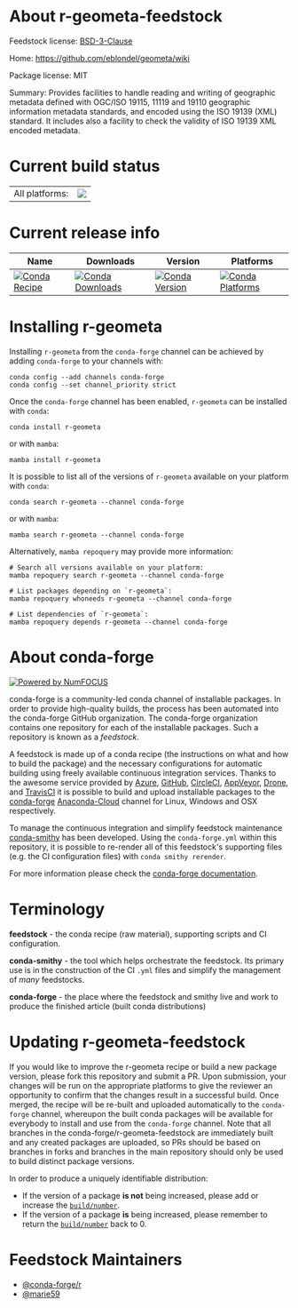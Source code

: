 About r-geometa-feedstock
=========================

Feedstock license: [BSD-3-Clause](https://github.com/conda-forge/r-geometa-feedstock/blob/main/LICENSE.txt)

Home: https://github.com/eblondel/geometa/wiki

Package license: MIT

Summary: Provides facilities to handle reading and writing of geographic metadata defined with OGC/ISO 19115, 11119 and 19110 geographic information metadata standards, and encoded using the ISO 19139 (XML) standard. It includes also a facility to check the validity of ISO 19139 XML encoded metadata.

Current build status
====================


<table><tr><td>All platforms:</td>
    <td>
      <a href="https://dev.azure.com/conda-forge/feedstock-builds/_build/latest?definitionId=16231&branchName=main">
        <img src="https://dev.azure.com/conda-forge/feedstock-builds/_apis/build/status/r-geometa-feedstock?branchName=main">
      </a>
    </td>
  </tr>
</table>

Current release info
====================

| Name | Downloads | Version | Platforms |
| --- | --- | --- | --- |
| [![Conda Recipe](https://img.shields.io/badge/recipe-r--geometa-green.svg)](https://anaconda.org/conda-forge/r-geometa) | [![Conda Downloads](https://img.shields.io/conda/dn/conda-forge/r-geometa.svg)](https://anaconda.org/conda-forge/r-geometa) | [![Conda Version](https://img.shields.io/conda/vn/conda-forge/r-geometa.svg)](https://anaconda.org/conda-forge/r-geometa) | [![Conda Platforms](https://img.shields.io/conda/pn/conda-forge/r-geometa.svg)](https://anaconda.org/conda-forge/r-geometa) |

Installing r-geometa
====================

Installing `r-geometa` from the `conda-forge` channel can be achieved by adding `conda-forge` to your channels with:

```
conda config --add channels conda-forge
conda config --set channel_priority strict
```

Once the `conda-forge` channel has been enabled, `r-geometa` can be installed with `conda`:

```
conda install r-geometa
```

or with `mamba`:

```
mamba install r-geometa
```

It is possible to list all of the versions of `r-geometa` available on your platform with `conda`:

```
conda search r-geometa --channel conda-forge
```

or with `mamba`:

```
mamba search r-geometa --channel conda-forge
```

Alternatively, `mamba repoquery` may provide more information:

```
# Search all versions available on your platform:
mamba repoquery search r-geometa --channel conda-forge

# List packages depending on `r-geometa`:
mamba repoquery whoneeds r-geometa --channel conda-forge

# List dependencies of `r-geometa`:
mamba repoquery depends r-geometa --channel conda-forge
```


About conda-forge
=================

[![Powered by
NumFOCUS](https://img.shields.io/badge/powered%20by-NumFOCUS-orange.svg?style=flat&colorA=E1523D&colorB=007D8A)](https://numfocus.org)

conda-forge is a community-led conda channel of installable packages.
In order to provide high-quality builds, the process has been automated into the
conda-forge GitHub organization. The conda-forge organization contains one repository
for each of the installable packages. Such a repository is known as a *feedstock*.

A feedstock is made up of a conda recipe (the instructions on what and how to build
the package) and the necessary configurations for automatic building using freely
available continuous integration services. Thanks to the awesome service provided by
[Azure](https://azure.microsoft.com/en-us/services/devops/), [GitHub](https://github.com/),
[CircleCI](https://circleci.com/), [AppVeyor](https://www.appveyor.com/),
[Drone](https://cloud.drone.io/welcome), and [TravisCI](https://travis-ci.com/)
it is possible to build and upload installable packages to the
[conda-forge](https://anaconda.org/conda-forge) [Anaconda-Cloud](https://anaconda.org/)
channel for Linux, Windows and OSX respectively.

To manage the continuous integration and simplify feedstock maintenance
[conda-smithy](https://github.com/conda-forge/conda-smithy) has been developed.
Using the ``conda-forge.yml`` within this repository, it is possible to re-render all of
this feedstock's supporting files (e.g. the CI configuration files) with ``conda smithy rerender``.

For more information please check the [conda-forge documentation](https://conda-forge.org/docs/).

Terminology
===========

**feedstock** - the conda recipe (raw material), supporting scripts and CI configuration.

**conda-smithy** - the tool which helps orchestrate the feedstock.
                   Its primary use is in the construction of the CI ``.yml`` files
                   and simplify the management of *many* feedstocks.

**conda-forge** - the place where the feedstock and smithy live and work to
                  produce the finished article (built conda distributions)


Updating r-geometa-feedstock
============================

If you would like to improve the r-geometa recipe or build a new
package version, please fork this repository and submit a PR. Upon submission,
your changes will be run on the appropriate platforms to give the reviewer an
opportunity to confirm that the changes result in a successful build. Once
merged, the recipe will be re-built and uploaded automatically to the
`conda-forge` channel, whereupon the built conda packages will be available for
everybody to install and use from the `conda-forge` channel.
Note that all branches in the conda-forge/r-geometa-feedstock are
immediately built and any created packages are uploaded, so PRs should be based
on branches in forks and branches in the main repository should only be used to
build distinct package versions.

In order to produce a uniquely identifiable distribution:
 * If the version of a package **is not** being increased, please add or increase
   the [``build/number``](https://docs.conda.io/projects/conda-build/en/latest/resources/define-metadata.html#build-number-and-string).
 * If the version of a package **is** being increased, please remember to return
   the [``build/number``](https://docs.conda.io/projects/conda-build/en/latest/resources/define-metadata.html#build-number-and-string)
   back to 0.

Feedstock Maintainers
=====================

* [@conda-forge/r](https://github.com/conda-forge/r/)
* [@marie59](https://github.com/marie59/)

